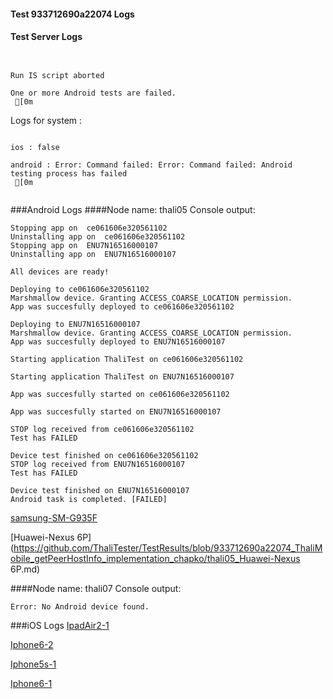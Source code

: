 #### Test 933712690a22074 Logs

#### Test Server Logs
```

 
Run IS script aborted
 
One or more Android tests are failed.
 [0m

```


Logs for system : 
```

ios : false

android : Error: Command failed: Error: Command failed: Android testing process has failed
 [0m


```
###Android Logs
####Node name: thali05
Console output:
```
Stopping app on  ce061606e320561102
Uninstalling app on  ce061606e320561102
Stopping app on  ENU7N16516000107
Uninstalling app on  ENU7N16516000107

All devices are ready!

Deploying to ce061606e320561102
Marshmallow device. Granting ACCESS_COARSE_LOCATION permission.
App was succesfully deployed to ce061606e320561102

Deploying to ENU7N16516000107
Marshmallow device. Granting ACCESS_COARSE_LOCATION permission.
App was succesfully deployed to ENU7N16516000107

Starting application ThaliTest on ce061606e320561102

Starting application ThaliTest on ENU7N16516000107

App was succesfully started on ce061606e320561102

App was succesfully started on ENU7N16516000107

STOP log received from ce061606e320561102
Test has FAILED

Device test finished on ce061606e320561102 
STOP log received from ENU7N16516000107
Test has FAILED

Device test finished on ENU7N16516000107 
Android task is completed. [FAILED]
```
[samsung-SM-G935F](https://github.com/ThaliTester/TestResults/blob/933712690a22074_ThaliMobile_getPeerHostInfo_implementation_chapko/thali05_samsung-SM-G935F.md)

[Huawei-Nexus 6P](https://github.com/ThaliTester/TestResults/blob/933712690a22074_ThaliMobile_getPeerHostInfo_implementation_chapko/thali05_Huawei-Nexus 6P.md)

####Node name: thali07
Console output:
```
Error: No Android device found. 
```



###iOS Logs
[IpadAir2-1](https://github.com/ThaliTester/TestResults/blob/933712690a22074_ThaliMobile_getPeerHostInfo_implementation_chapko/iOS_IpadAir2-1.md)

[Iphone6-2](https://github.com/ThaliTester/TestResults/blob/933712690a22074_ThaliMobile_getPeerHostInfo_implementation_chapko/iOS_Iphone6-2.md)

[Iphone5s-1](https://github.com/ThaliTester/TestResults/blob/933712690a22074_ThaliMobile_getPeerHostInfo_implementation_chapko/iOS_Iphone5s-1.md)

[Iphone6-1](https://github.com/ThaliTester/TestResults/blob/933712690a22074_ThaliMobile_getPeerHostInfo_implementation_chapko/iOS_Iphone6-1.md)


